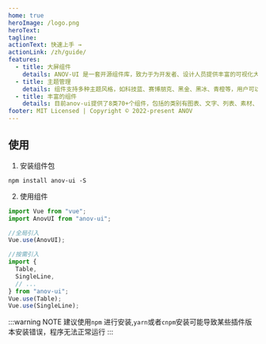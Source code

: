```yaml
---
home: true
heroImage: /logo.png
heroText:
tagline:
actionText: 快速上手 →
actionLink: /zh/guide/
features:
  - title: 大屏组件
    details: ANOV-UI 是一套开源组件库，致力于为开发者、设计人员提供丰富的可视化大屏组件，可在基于 VUE2.0 的项目上使用该组件库。
  - title: 主题管理
    details: 组件支持多种主题风格，如科技蓝、赛博朋克、黑金、黑冰、青橙等，用户可以根据不同场景一键切换主题，应对不同用户的喜好，缓解视觉疲劳；用户也可以自定义主题。
  - title: 丰富的组件
    details: 目前anov-ui提供了8类70+个组件，包括的类别有图表、文字、列表、素材、媒体、地图，3D、交互等。
footer: MIT Licensed | Copyright © 2022-present ANOV
---
```


## 使用

1. 安装组件包

```shell
npm install anov-ui -S
```

2. 使用组件

```javascript
import Vue from "vue";
import AnovUI from "anov-ui";

//全局引入
Vue.use(AnovUI);

//按需引入
import {
  Table,
  SingleLine,
  // ...
} from "anov-ui";
Vue.use(Table);
Vue.use(SingleLine);
```

:::warning NOTE
建议使用`npm` 进行安装,`yarn`或者`cnpm`安装可能导致某些插件版本安装错误，程序无法正常运行
:::
